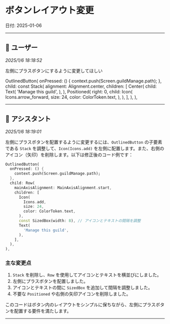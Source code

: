 # ボタンレイアウト変更

日付: 2025-01-06

---

## 👤 ユーザー
*2025/1/6 18:18:52*

左側にプラスボタンにするように変更してほしい

OutlinedButton(
                            onPressed: () {
                              context.push(Screen.guildManage.path);
                            },
                            child: const Stack(
                              alignment: Alignment.center,
                              children: \[
                                Center(
                                  child: Text(
                                    'Manage this guild',
                                  ),
                                ),
                                Positioned(
                                  right: 0,
                                  child: Icon(
                                    Icons.arrow\_forward,
                                    size: 24,
                                    color: ColorToken.text,
                                  ),
                                ),
                              \],
                            ),
                          ),

---

## 🤖 アシスタント
*2025/1/6 18:19:01*

左側にプラスボタンを配置するように変更するには、`OutlinedButton` の子要素である `Stack` を調整して、`Icon(Icons.add)` を左側に配置します。また、右側のアイコン（矢印）を削除します。以下は修正後のコード例です：

```dart
OutlinedButton(
  onPressed: () {
    context.push(Screen.guildManage.path);
  },
  child: Row(
    mainAxisAlignment: MainAxisAlignment.start,
    children: [
      Icon(
        Icons.add,
        size: 24,
        color: ColorToken.text,
      ),
      const SizedBox(width: 8), // アイコンとテキストの間隔を調整
      Text(
        'Manage this guild',
      ),
    ],
  ),
),
```

### 主な変更点
1. `Stack` を削除し、`Row` を使用してアイコンとテキストを横並びにしました。
2. 左側にプラスボタンを配置しました。
3. アイコンとテキストの間に `SizedBox` を追加して間隔を調整しました。
4. 不要な `Positioned` や右側の矢印アイコンを削除しました。

このコードはボタン内のレイアウトをシンプルに保ちながら、左側にプラスボタンを配置する要件を満たします。

---

